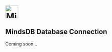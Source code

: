 # <a href='https://www.mindsdb.com/'><img src='https://assets.website-files.com/5c7e77a16fbaf30ffda0de72/5cc69a9fd9da3369c3848e5b_logo.png' height='40' alt='MindsDB' aria-label='mindsdb.com/' /></a>


## MindsDB Database Connection

Coming soon...
